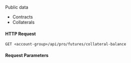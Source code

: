 Public data

  - Contracts
  - Collaterals 





#### HTTP Request

`GET <account-group>/api/pro/futures/collateral-balance`


#### Request Parameters 

